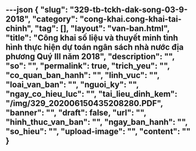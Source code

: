 ---json
{
    "slug": "329-tb-tckh-dak-song-03-9-2018",
    "category": "cong-khai.cong-khai-tai-chinh",
    "tag": [],
    "layout": "van-ban.html",
    "title": "Công khai số liệu và thuyết minh tình hình thực hiện dự toán ngân sách nhà nước địa phương Quý III năm 2018",
    "description": "",
    "so": "",
    "permalink": true,
    "trich_yeu": "",
    "co_quan_ban_hanh": "",
    "linh_vuc": "",
    "loai_van_ban": "",
    "nguoi_ky": "",
    "ngay_co_hieu_luc": "",
    "tai_lieu_dinh_kem": "/img/329_202006150435208280.PDF",
    "banner": "",
    "draft": false,
    "url": "",
    "hinh_thuc_van_ban": "",
    "ngay_ban_hanh": "",
    "so_hieu": "",
    "upload-image": "",
    "__content__": ""
}
---

